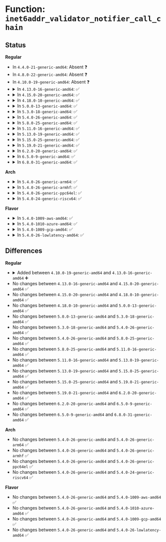# Function: <code>inet6addr_validator_notifier_call_chain</code>

## Status
<b>Regular</b>
<ul>
<li>
In <code>4.4.0-21-generic-amd64</code>: Absent ❓
</li>
<li>
In <code>4.8.0-22-generic-amd64</code>: Absent ❓
</li>
<li>
In <code>4.10.0-19-generic-amd64</code>: Absent ❓
</li>
<li>
<details>
<summary>In <code>4.13.0-16-generic-amd64</code>: ✅</summary>

```c
int inet6addr_validator_notifier_call_chain(long unsigned int val, void * v)
```

```json
{
  "name": "inet6addr_validator_notifier_call_chain",
  "collision_type": "Unique Global",
  "inline_type": "No",
  "funcs": [
    {
      "addr": 18446744071588069264,
      "name": "inet6addr_validator_notifier_call_chain",
      "external": true,
      "loc": "net/ipv6/addrconf_core.c:123",
      "file": "net/ipv6/addrconf_core.c",
      "inline": "seen, unknown",
      "caller_inline": [],
      "caller_func": [
        "net/ipv6/addrconf.c:ipv6_add_addr"
      ]
    }
  ],
  "symbols": [
    {
      "addr": 18446744071588069264,
      "name": "inet6addr_validator_notifier_call_chain",
      "section": ".text",
      "bind": "STB_GLOBAL",
      "size": 29
    }
  ]
}
```
</details>
</li>
<li>
<details>
<summary>In <code>4.15.0-20-generic-amd64</code>: ✅</summary>

```c
int inet6addr_validator_notifier_call_chain(long unsigned int val, void * v)
```

```json
{
  "name": "inet6addr_validator_notifier_call_chain",
  "collision_type": "Unique Global",
  "inline_type": "No",
  "funcs": [
    {
      "addr": 18446744071588613440,
      "name": "inet6addr_validator_notifier_call_chain",
      "external": true,
      "loc": "net/ipv6/addrconf_core.c:124",
      "file": "net/ipv6/addrconf_core.c",
      "inline": "seen, unknown",
      "caller_inline": [],
      "caller_func": [
        "net/ipv6/addrconf.c:ipv6_add_addr"
      ]
    }
  ],
  "symbols": [
    {
      "addr": 18446744071588613440,
      "name": "inet6addr_validator_notifier_call_chain",
      "section": ".text",
      "bind": "STB_GLOBAL",
      "size": 29
    }
  ]
}
```
</details>
</li>
<li>
<details>
<summary>In <code>4.18.0-10-generic-amd64</code>: ✅</summary>

```c
int inet6addr_validator_notifier_call_chain(long unsigned int val, void * v)
```

```json
{
  "name": "inet6addr_validator_notifier_call_chain",
  "collision_type": "Unique Global",
  "inline_type": "No",
  "funcs": [
    {
      "addr": 18446744071588979392,
      "name": "inet6addr_validator_notifier_call_chain",
      "external": true,
      "loc": "net/ipv6/addrconf_core.c:124",
      "file": "net/ipv6/addrconf_core.c",
      "inline": "seen, unknown",
      "caller_inline": [],
      "caller_func": [
        "net/ipv6/addrconf.c:ipv6_add_addr"
      ]
    }
  ],
  "symbols": [
    {
      "addr": 18446744071588979392,
      "name": "inet6addr_validator_notifier_call_chain",
      "section": ".text",
      "bind": "STB_GLOBAL",
      "size": 29
    }
  ]
}
```
</details>
</li>
<li>
<details>
<summary>In <code>5.0.0-13-generic-amd64</code>: ✅</summary>

```c
int inet6addr_validator_notifier_call_chain(long unsigned int val, void * v)
```

```json
{
  "name": "inet6addr_validator_notifier_call_chain",
  "collision_type": "Unique Global",
  "inline_type": "No",
  "funcs": [
    {
      "addr": 18446744071589203408,
      "name": "inet6addr_validator_notifier_call_chain",
      "external": true,
      "loc": "net/ipv6/addrconf_core.c:124",
      "file": "net/ipv6/addrconf_core.c",
      "inline": "seen, unknown",
      "caller_inline": [],
      "caller_func": [
        "net/ipv6/addrconf.c:ipv6_add_addr"
      ]
    }
  ],
  "symbols": [
    {
      "addr": 18446744071589203408,
      "name": "inet6addr_validator_notifier_call_chain",
      "section": ".text",
      "bind": "STB_GLOBAL",
      "size": 29
    }
  ]
}
```
</details>
</li>
<li>
<details>
<summary>In <code>5.3.0-18-generic-amd64</code>: ✅</summary>

```c
int inet6addr_validator_notifier_call_chain(long unsigned int val, void * v)
```

```json
{
  "name": "inet6addr_validator_notifier_call_chain",
  "collision_type": "Unique Global",
  "inline_type": "No",
  "funcs": [
    {
      "addr": 18446744071589657376,
      "name": "inet6addr_validator_notifier_call_chain",
      "external": true,
      "loc": "net/ipv6/addrconf_core.c:125",
      "file": "net/ipv6/addrconf_core.c",
      "inline": "seen, unknown",
      "caller_inline": [],
      "caller_func": [
        "net/ipv6/addrconf.c:ipv6_add_addr"
      ]
    }
  ],
  "symbols": [
    {
      "addr": 18446744071589657376,
      "name": "inet6addr_validator_notifier_call_chain",
      "section": ".text",
      "bind": "STB_GLOBAL",
      "size": 29
    }
  ]
}
```
</details>
</li>
<li>
<details>
<summary>In <code>5.4.0-26-generic-amd64</code>: ✅</summary>

```c
int inet6addr_validator_notifier_call_chain(long unsigned int val, void * v)
```

```json
{
  "name": "inet6addr_validator_notifier_call_chain",
  "collision_type": "Unique Global",
  "inline_type": "No",
  "funcs": [
    {
      "addr": 18446744071589881792,
      "name": "inet6addr_validator_notifier_call_chain",
      "external": true,
      "loc": "net/ipv6/addrconf_core.c:126",
      "file": "net/ipv6/addrconf_core.c",
      "inline": "seen, unknown",
      "caller_inline": [],
      "caller_func": [
        "net/ipv6/addrconf.c:ipv6_add_addr"
      ]
    }
  ],
  "symbols": [
    {
      "addr": 18446744071589881792,
      "name": "inet6addr_validator_notifier_call_chain",
      "section": ".text",
      "bind": "STB_GLOBAL",
      "size": 29
    }
  ]
}
```
</details>
</li>
<li>
<details>
<summary>In <code>5.8.0-25-generic-amd64</code>: ✅</summary>

```c
int inet6addr_validator_notifier_call_chain(long unsigned int val, void * v)
```

```json
{
  "name": "inet6addr_validator_notifier_call_chain",
  "collision_type": "Unique Global",
  "inline_type": "No",
  "funcs": [
    {
      "addr": 18446744071590910800,
      "name": "inet6addr_validator_notifier_call_chain",
      "external": true,
      "loc": "net/ipv6/addrconf_core.c:126",
      "file": "net/ipv6/addrconf_core.c",
      "inline": "seen, unknown",
      "caller_inline": [],
      "caller_func": [
        "net/ipv6/addrconf.c:ipv6_add_addr"
      ]
    }
  ],
  "symbols": [
    {
      "addr": 18446744071590910800,
      "name": "inet6addr_validator_notifier_call_chain",
      "section": ".text",
      "bind": "STB_GLOBAL",
      "size": 29
    }
  ]
}
```
</details>
</li>
<li>
<details>
<summary>In <code>5.11.0-16-generic-amd64</code>: ✅</summary>

```c
int inet6addr_validator_notifier_call_chain(long unsigned int val, void * v)
```

```json
{
  "name": "inet6addr_validator_notifier_call_chain",
  "collision_type": "Unique Global",
  "inline_type": "No",
  "funcs": [
    {
      "addr": 18446744071590974032,
      "name": "inet6addr_validator_notifier_call_chain",
      "external": true,
      "loc": "net/ipv6/addrconf_core.c:126",
      "file": "net/ipv6/addrconf_core.c",
      "inline": "seen, unknown",
      "caller_inline": [],
      "caller_func": [
        "net/ipv6/addrconf.c:ipv6_add_addr"
      ]
    }
  ],
  "symbols": [
    {
      "addr": 18446744071590974032,
      "name": "inet6addr_validator_notifier_call_chain",
      "section": ".text",
      "bind": "STB_GLOBAL",
      "size": 29
    }
  ]
}
```
</details>
</li>
<li>
<details>
<summary>In <code>5.13.0-19-generic-amd64</code>: ✅</summary>

```c
int inet6addr_validator_notifier_call_chain(long unsigned int val, void * v)
```

```json
{
  "name": "inet6addr_validator_notifier_call_chain",
  "collision_type": "Unique Global",
  "inline_type": "No",
  "funcs": [
    {
      "addr": 18446744071590904912,
      "name": "inet6addr_validator_notifier_call_chain",
      "external": true,
      "loc": "net/ipv6/addrconf_core.c:126",
      "file": "net/ipv6/addrconf_core.c",
      "inline": "seen, unknown",
      "caller_inline": [],
      "caller_func": [
        "net/ipv6/addrconf.c:ipv6_add_addr"
      ]
    }
  ],
  "symbols": [
    {
      "addr": 18446744071590904912,
      "name": "inet6addr_validator_notifier_call_chain",
      "section": ".text",
      "bind": "STB_GLOBAL",
      "size": 29
    }
  ]
}
```
</details>
</li>
<li>
<details>
<summary>In <code>5.15.0-25-generic-amd64</code>: ✅</summary>

```c
int inet6addr_validator_notifier_call_chain(long unsigned int val, void * v)
```

```json
{
  "name": "inet6addr_validator_notifier_call_chain",
  "collision_type": "Unique Global",
  "inline_type": "No",
  "funcs": [
    {
      "addr": 18446744071591740528,
      "name": "inet6addr_validator_notifier_call_chain",
      "external": true,
      "loc": "net/ipv6/addrconf_core.c:126",
      "file": "net/ipv6/addrconf_core.c",
      "inline": "seen, unknown",
      "caller_inline": [],
      "caller_func": [
        "net/ipv6/addrconf.c:ipv6_add_addr"
      ]
    }
  ],
  "symbols": [
    {
      "addr": 18446744071591740528,
      "name": "inet6addr_validator_notifier_call_chain",
      "section": ".text",
      "bind": "STB_GLOBAL",
      "size": 29
    }
  ]
}
```
</details>
</li>
<li>
<details>
<summary>In <code>5.19.0-21-generic-amd64</code>: ✅</summary>

```c
int inet6addr_validator_notifier_call_chain(long unsigned int val, void * v)
```

```json
{
  "name": "inet6addr_validator_notifier_call_chain",
  "collision_type": "Unique Global",
  "inline_type": "No",
  "funcs": [
    {
      "addr": 18446744071593445360,
      "name": "inet6addr_validator_notifier_call_chain",
      "external": true,
      "loc": "net/ipv6/addrconf_core.c:126",
      "file": "net/ipv6/addrconf_core.c",
      "inline": "seen, unknown",
      "caller_inline": [],
      "caller_func": [
        "net/ipv6/addrconf.c:ipv6_add_addr"
      ]
    }
  ],
  "symbols": [
    {
      "addr": 18446744071593445360,
      "name": "inet6addr_validator_notifier_call_chain",
      "section": ".text",
      "bind": "STB_GLOBAL",
      "size": 39
    }
  ]
}
```
</details>
</li>
<li>
<details>
<summary>In <code>6.2.0-20-generic-amd64</code>: ✅</summary>

```c
int inet6addr_validator_notifier_call_chain(long unsigned int val, void * v)
```

```json
{
  "name": "inet6addr_validator_notifier_call_chain",
  "collision_type": "Unique Global",
  "inline_type": "No",
  "funcs": [
    {
      "addr": 18446744071595361648,
      "name": "inet6addr_validator_notifier_call_chain",
      "external": true,
      "loc": "net/ipv6/addrconf_core.c:126",
      "file": "net/ipv6/addrconf_core.c",
      "inline": "seen, unknown",
      "caller_inline": [],
      "caller_func": [
        "net/ipv6/addrconf.c:ipv6_add_addr"
      ]
    }
  ],
  "symbols": [
    {
      "addr": 18446744071595361648,
      "name": "inet6addr_validator_notifier_call_chain",
      "section": ".text",
      "bind": "STB_GLOBAL",
      "size": 39
    }
  ]
}
```
</details>
</li>
<li>
<details>
<summary>In <code>6.5.0-9-generic-amd64</code>: ✅</summary>

```c
int inet6addr_validator_notifier_call_chain(long unsigned int val, void * v)
```

```json
{
  "name": "inet6addr_validator_notifier_call_chain",
  "collision_type": "Unique Global",
  "inline_type": "No",
  "funcs": [
    {
      "addr": 18446744071595758832,
      "name": "inet6addr_validator_notifier_call_chain",
      "external": true,
      "loc": "net/ipv6/addrconf_core.c:126",
      "file": "net/ipv6/addrconf_core.c",
      "inline": "seen, unknown",
      "caller_inline": [],
      "caller_func": [
        "net/ipv6/addrconf.c:ipv6_add_addr"
      ]
    }
  ],
  "symbols": [
    {
      "addr": 18446744071595758832,
      "name": "inet6addr_validator_notifier_call_chain",
      "section": ".text",
      "bind": "STB_GLOBAL",
      "size": 39
    }
  ]
}
```
</details>
</li>
<li>
<details>
<summary>In <code>6.8.0-31-generic-amd64</code>: ✅</summary>

```c
int inet6addr_validator_notifier_call_chain(long unsigned int val, void * v)
```

```json
{
  "name": "inet6addr_validator_notifier_call_chain",
  "collision_type": "Unique Global",
  "inline_type": "No",
  "funcs": [
    {
      "addr": 18446744071596607008,
      "name": "inet6addr_validator_notifier_call_chain",
      "external": true,
      "loc": "net/ipv6/addrconf_core.c:126",
      "file": "net/ipv6/addrconf_core.c",
      "inline": "seen, unknown",
      "caller_inline": [],
      "caller_func": [
        "net/ipv6/addrconf.c:ipv6_add_addr"
      ]
    }
  ],
  "symbols": [
    {
      "addr": 18446744071596607008,
      "name": "inet6addr_validator_notifier_call_chain",
      "section": ".text",
      "bind": "STB_GLOBAL",
      "size": 39
    }
  ]
}
```
</details>
</li>
</ul>
<b>Arch</b>
<ul>
<li>
<details>
<summary>In <code>5.4.0-26-generic-arm64</code>: ✅</summary>

```c
int inet6addr_validator_notifier_call_chain(long unsigned int val, void * v)
```

```json
{
  "name": "inet6addr_validator_notifier_call_chain",
  "collision_type": "Unique Global",
  "inline_type": "No",
  "funcs": [
    {
      "addr": 18446603336503602472,
      "name": "inet6addr_validator_notifier_call_chain",
      "external": true,
      "loc": "net/ipv6/addrconf_core.c:126",
      "file": "net/ipv6/addrconf_core.c",
      "inline": "seen, unknown",
      "caller_inline": [],
      "caller_func": [
        "net/ipv6/addrconf.c:ipv6_add_addr"
      ]
    }
  ],
  "symbols": [
    {
      "addr": 18446603336503602472,
      "name": "inet6addr_validator_notifier_call_chain",
      "section": ".text",
      "bind": "STB_GLOBAL",
      "size": 60
    }
  ]
}
```
</details>
</li>
<li>
<details>
<summary>In <code>5.4.0-26-generic-armhf</code>: ✅</summary>

```c
int inet6addr_validator_notifier_call_chain(long unsigned int val, void * v)
```

```json
{
  "name": "inet6addr_validator_notifier_call_chain",
  "collision_type": "Unique Global",
  "inline_type": "No",
  "funcs": [
    {
      "addr": 3236247224,
      "name": "inet6addr_validator_notifier_call_chain",
      "external": true,
      "loc": "net/ipv6/addrconf_core.c:126",
      "file": "net/ipv6/addrconf_core.c",
      "inline": "seen, unknown",
      "caller_inline": [],
      "caller_func": [
        "net/ipv6/addrconf.c:ipv6_add_addr"
      ]
    }
  ],
  "symbols": [
    {
      "addr": 3236247224,
      "name": "inet6addr_validator_notifier_call_chain",
      "section": ".text",
      "bind": "STB_GLOBAL",
      "size": 44
    }
  ]
}
```
</details>
</li>
<li>
<details>
<summary>In <code>5.4.0-26-generic-ppc64el</code>: ✅</summary>

```c
int inet6addr_validator_notifier_call_chain(long unsigned int val, void * v)
```

```json
{
  "name": "inet6addr_validator_notifier_call_chain",
  "collision_type": "Unique Global",
  "inline_type": "No",
  "funcs": [
    {
      "addr": 13835058055297413904,
      "name": "inet6addr_validator_notifier_call_chain",
      "external": true,
      "loc": "net/ipv6/addrconf_core.c:126",
      "file": "net/ipv6/addrconf_core.c",
      "inline": "seen, unknown",
      "caller_inline": [],
      "caller_func": [
        "net/ipv6/addrconf.c:ipv6_add_addr"
      ]
    }
  ],
  "symbols": [
    {
      "addr": 13835058055297413904,
      "name": "inet6addr_validator_notifier_call_chain",
      "section": ".text",
      "bind": "STB_GLOBAL",
      "size": 72
    }
  ]
}
```
</details>
</li>
<li>
<details>
<summary>In <code>5.4.0-24-generic-riscv64</code>: ✅</summary>

```c
int inet6addr_validator_notifier_call_chain(long unsigned int val, void * v)
```

```json
{
  "name": "inet6addr_validator_notifier_call_chain",
  "collision_type": "Unique Global",
  "inline_type": "No",
  "funcs": [
    {
      "addr": 18446743936279554972,
      "name": "inet6addr_validator_notifier_call_chain",
      "external": true,
      "loc": "net/ipv6/addrconf_core.c:126",
      "file": "net/ipv6/addrconf_core.c",
      "inline": "seen, unknown",
      "caller_inline": [],
      "caller_func": [
        "net/ipv6/addrconf.c:ipv6_add_addr"
      ]
    }
  ],
  "symbols": [
    {
      "addr": 18446743936279554972,
      "name": "inet6addr_validator_notifier_call_chain",
      "section": ".text",
      "bind": "STB_GLOBAL",
      "size": 58
    }
  ]
}
```
</details>
</li>
</ul>
<b>Flavor</b>
<ul>
<li>
<details>
<summary>In <code>5.4.0-1009-aws-amd64</code>: ✅</summary>

```c
int inet6addr_validator_notifier_call_chain(long unsigned int val, void * v)
```

```json
{
  "name": "inet6addr_validator_notifier_call_chain",
  "collision_type": "Unique Global",
  "inline_type": "No",
  "funcs": [
    {
      "addr": 18446744071589486160,
      "name": "inet6addr_validator_notifier_call_chain",
      "external": true,
      "loc": "net/ipv6/addrconf_core.c:126",
      "file": "net/ipv6/addrconf_core.c",
      "inline": "seen, unknown",
      "caller_inline": [],
      "caller_func": [
        "net/ipv6/addrconf.c:ipv6_add_addr"
      ]
    }
  ],
  "symbols": [
    {
      "addr": 18446744071589486160,
      "name": "inet6addr_validator_notifier_call_chain",
      "section": ".text",
      "bind": "STB_GLOBAL",
      "size": 29
    }
  ]
}
```
</details>
</li>
<li>
<details>
<summary>In <code>5.4.0-1010-azure-amd64</code>: ✅</summary>

```c
int inet6addr_validator_notifier_call_chain(long unsigned int val, void * v)
```

```json
{
  "name": "inet6addr_validator_notifier_call_chain",
  "collision_type": "Unique Global",
  "inline_type": "No",
  "funcs": [
    {
      "addr": 18446744071589211152,
      "name": "inet6addr_validator_notifier_call_chain",
      "external": true,
      "loc": "net/ipv6/addrconf_core.c:126",
      "file": "net/ipv6/addrconf_core.c",
      "inline": "seen, unknown",
      "caller_inline": [],
      "caller_func": [
        "net/ipv6/addrconf.c:ipv6_add_addr"
      ]
    }
  ],
  "symbols": [
    {
      "addr": 18446744071589211152,
      "name": "inet6addr_validator_notifier_call_chain",
      "section": ".text",
      "bind": "STB_GLOBAL",
      "size": 29
    }
  ]
}
```
</details>
</li>
<li>
<details>
<summary>In <code>5.4.0-1009-gcp-amd64</code>: ✅</summary>

```c
int inet6addr_validator_notifier_call_chain(long unsigned int val, void * v)
```

```json
{
  "name": "inet6addr_validator_notifier_call_chain",
  "collision_type": "Unique Global",
  "inline_type": "No",
  "funcs": [
    {
      "addr": 18446744071589927424,
      "name": "inet6addr_validator_notifier_call_chain",
      "external": true,
      "loc": "net/ipv6/addrconf_core.c:126",
      "file": "net/ipv6/addrconf_core.c",
      "inline": "seen, unknown",
      "caller_inline": [],
      "caller_func": [
        "net/ipv6/addrconf.c:ipv6_add_addr"
      ]
    }
  ],
  "symbols": [
    {
      "addr": 18446744071589927424,
      "name": "inet6addr_validator_notifier_call_chain",
      "section": ".text",
      "bind": "STB_GLOBAL",
      "size": 29
    }
  ]
}
```
</details>
</li>
<li>
<details>
<summary>In <code>5.4.0-26-lowlatency-amd64</code>: ✅</summary>

```c
int inet6addr_validator_notifier_call_chain(long unsigned int val, void * v)
```

```json
{
  "name": "inet6addr_validator_notifier_call_chain",
  "collision_type": "Unique Global",
  "inline_type": "No",
  "funcs": [
    {
      "addr": 18446744071589976752,
      "name": "inet6addr_validator_notifier_call_chain",
      "external": true,
      "loc": "net/ipv6/addrconf_core.c:126",
      "file": "net/ipv6/addrconf_core.c",
      "inline": "seen, unknown",
      "caller_inline": [],
      "caller_func": [
        "net/ipv6/addrconf.c:ipv6_add_addr"
      ]
    }
  ],
  "symbols": [
    {
      "addr": 18446744071589976752,
      "name": "inet6addr_validator_notifier_call_chain",
      "section": ".text",
      "bind": "STB_GLOBAL",
      "size": 29
    }
  ]
}
```
</details>
</li>
</ul>

## Differences
<b>Regular</b>
<ul>
<li>
<details>
<summary>Added between <code>4.10.0-19-generic-amd64</code> and <code>4.13.0-16-generic-amd64</code> ➕</summary>

```c
int inet6addr_validator_notifier_call_chain(long unsigned int val, void * v)
```
</details>
</li>
<li>
No changes between <code>4.13.0-16-generic-amd64</code> and <code>4.15.0-20-generic-amd64</code> ✅
</li>
<li>
No changes between <code>4.15.0-20-generic-amd64</code> and <code>4.18.0-10-generic-amd64</code> ✅
</li>
<li>
No changes between <code>4.18.0-10-generic-amd64</code> and <code>5.0.0-13-generic-amd64</code> ✅
</li>
<li>
No changes between <code>5.0.0-13-generic-amd64</code> and <code>5.3.0-18-generic-amd64</code> ✅
</li>
<li>
No changes between <code>5.3.0-18-generic-amd64</code> and <code>5.4.0-26-generic-amd64</code> ✅
</li>
<li>
No changes between <code>5.4.0-26-generic-amd64</code> and <code>5.8.0-25-generic-amd64</code> ✅
</li>
<li>
No changes between <code>5.8.0-25-generic-amd64</code> and <code>5.11.0-16-generic-amd64</code> ✅
</li>
<li>
No changes between <code>5.11.0-16-generic-amd64</code> and <code>5.13.0-19-generic-amd64</code> ✅
</li>
<li>
No changes between <code>5.13.0-19-generic-amd64</code> and <code>5.15.0-25-generic-amd64</code> ✅
</li>
<li>
No changes between <code>5.15.0-25-generic-amd64</code> and <code>5.19.0-21-generic-amd64</code> ✅
</li>
<li>
No changes between <code>5.19.0-21-generic-amd64</code> and <code>6.2.0-20-generic-amd64</code> ✅
</li>
<li>
No changes between <code>6.2.0-20-generic-amd64</code> and <code>6.5.0-9-generic-amd64</code> ✅
</li>
<li>
No changes between <code>6.5.0-9-generic-amd64</code> and <code>6.8.0-31-generic-amd64</code> ✅
</li>
</ul>
<b>Arch</b>
<ul>
<li>
No changes between <code>5.4.0-26-generic-amd64</code> and <code>5.4.0-26-generic-arm64</code> ✅
</li>
<li>
No changes between <code>5.4.0-26-generic-amd64</code> and <code>5.4.0-26-generic-armhf</code> ✅
</li>
<li>
No changes between <code>5.4.0-26-generic-amd64</code> and <code>5.4.0-26-generic-ppc64el</code> ✅
</li>
<li>
No changes between <code>5.4.0-26-generic-amd64</code> and <code>5.4.0-24-generic-riscv64</code> ✅
</li>
</ul>
<b>Flavor</b>
<ul>
<li>
No changes between <code>5.4.0-26-generic-amd64</code> and <code>5.4.0-1009-aws-amd64</code> ✅
</li>
<li>
No changes between <code>5.4.0-26-generic-amd64</code> and <code>5.4.0-1010-azure-amd64</code> ✅
</li>
<li>
No changes between <code>5.4.0-26-generic-amd64</code> and <code>5.4.0-1009-gcp-amd64</code> ✅
</li>
<li>
No changes between <code>5.4.0-26-generic-amd64</code> and <code>5.4.0-26-lowlatency-amd64</code> ✅
</li>
</ul>
